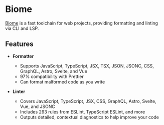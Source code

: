 # Biome

[Biome](https://biomejs.dev) is a fast toolchain for web projects, providing formatting and linting via CLI and LSP.

## Features

- **Formatter**

  - Supports JavaScript, TypeScript, JSX, TSX, JSON, JSONC, CSS, GraphQL, Astro, Svelte, and Vue
  - 97% compatibility with Prettier
  - Can format malformed code as you write

- **Linter**
  - Covers JavaScript, TypeScript, JSX, CSS, GraphQL, Astro, Svelte, Vue, and JSONC
  - Includes 293 rules from ESLint, TypeScript ESLint, and more
  - Outputs detailed, contextual diagnostics to help improve your code
